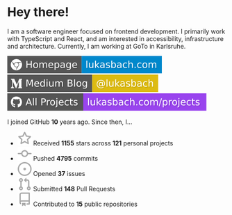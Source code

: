 # Hey there!

I am a software engineer focused on frontend development. I primarily work with TypeScript and React, and am interested in accessibility, infrastructure and architecture. Currently, I am working at GoTo in Karlsruhe.

[![Homepage](./icons/homepage.svg)](https://lukasbach.com)
[![Medium Blog](./icons/medium.svg)](https://medium.com/@lukasbach)
[![My Projects](./icons/projects.svg)](https://lukasbach.com/projects)

I joined GitHub **10** years ago. Since then, I...

- ![](./icons/star.svg) Received **1155** stars across **121** personal projects
- ![](./icons/commit.svg) Pushed **4795** commits
- ![](./icons/issues.svg) Opened **37** issues
- ![](./icons/pr.svg) Submitted **148** Pull Requests
- ![](./icons/repo.svg) Contributed to **15** public repositories
